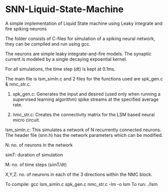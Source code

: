 # SNN-Liquid-State-Machine
A simple implementation of Liquid State machine using Leaky integrate and fire spiking neurons


The folder consists of C-files for simulation of a spiking neural network, they can be compiled and run using gcc.

The neurons are simple leaky integrate-and-fire models.
The synaptic current is modeled by a single decaying expoential kernel.

For all simulations, the time step (dt) is kept at 0.1ms.

The main file is lsm_simln.c and 2 files for the functions used are spk_gen.c & nmc_str.c.

1. spk_gen.c: Generates the input and desired (used only when running a supervised learning algorithm) spike streams at the specified average rate.

2. nmc_str.c: Creates the connectivity matrix for the LSM based neural micro circuit.

lsm_simln.c: This simulates a network of N recurrently connected neurons. The header file (snn.h) has the network parameters which can be modified.

   N: no. of neurons in the network
   
   simT: duration of simulation

   M: no. of time steps (simT/dt)
   
   X,Y,Z: no. of neurons in each of the 3 directions within the NMC block.
   

To compile: gcc lsm_simln.c spk_gen.c nmc_str.c -lm -o lsm
To run: ./lsm
